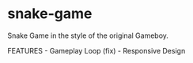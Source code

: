 # snake-game

Snake Game in the style of the original Gameboy.
 
 FEATURES
    - Gameplay Loop (fix)
    - Responsive Design